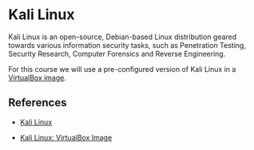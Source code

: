 # Kali Linux 

Kali Linux is an open-source, Debian-based Linux distribution geared towards 
various information security tasks, such as Penetration Testing, Security Research, 
Computer Forensics and Reverse Engineering.

For this course we will use a pre-configured version of Kali Linux in a 
[VirtualBox image](https://drive.google.com/drive/folders/1AzsF4Mvh1HJ8k6OW5W5hQ5CF0HdqA51l).


## References
* [Kali Linux](https://www.kali.org/)

* [Kali Linux: VirtualBox Image](https://drive.google.com/drive/folders/1AzsF4Mvh1HJ8k6OW5W5hQ5CF0HdqA51l)